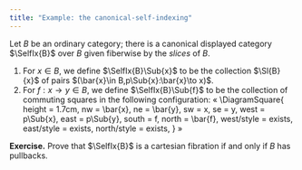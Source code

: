```yaml
---
title: "Example: the canonical-self-indexing"
---
```


Let $B$ be an ordinary category; there is a canonical displayed category
$\SelfIx{B}$ over $B$ given fiberwise by the *slices* of $B$.
1. For $x\in B$, we define $\SelfIx{B}\Sub{x}$ to be the collection $\Sl{B}{x}$
   of pairs $(\bar{x}\in B,p\Sub{x}:\bar{x}\to x)$.
2. For $f : x\to y\in B$, we define $\SelfIx{B}\Sub{f}$ to be the collection of
   commuting squares in the following configuration:
«
  \DiagramSquare{
    height = 1.7cm,
    nw = \bar{x},
    ne = \bar{y},
    sw = x,
    se = y,
    west = p\Sub{x},
    east = p\Sub{y},
    south = f,
    north = \bar{f},
    west/style = exists,
    east/style = exists,
    north/style = exists,
  }
»

**Exercise.** Prove that $\SelfIx{B}$ is a cartesian fibration if and only if $B$ has pullbacks.

